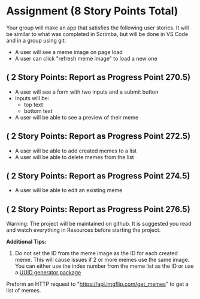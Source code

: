 # Assignment   (8 Story Points Total)

Your group will make an app that satisfies the following user stories. It will be similar to what was completed in Scrimba, but will be done in VS Code and in a group using git:

- A user will see a meme image on page load
- A user can click "refresh meme image" to load a new one

## ( 2 Story Points:  Report as Progress Point 270.5)

- A user will see a form with two inputs and a submit button
- Inputs will be:
    - top text
    - bottom text
- A user will be able to see a preview of their meme

## ( 2 Story Points:  Report as Progress Point 272.5)

- A user will be able to add created memes to a list
- A user will be able to delete memes from the list

## ( 2 Story Points:  Report as Progress Point 274.5)

- A user will be able to edit an existing meme

## ( 2 Story Points:  Report as Progress Point 276.5)

Warning: The project will be maintained on github. It is suggested you read and watch everything in Resources before starting the project.

**Additional Tips:** 

1. Do not set the ID from the meme image as the ID for each created meme. This will cause issues if 2 or more memes use the same image. You can either use the index number from the meme list as the ID or use a [UUID generator package](https://www.npmjs.com/package/uuid)

Preform an HTTP request to "https://api.imgflip.com/get_memes" to get a list of memes.